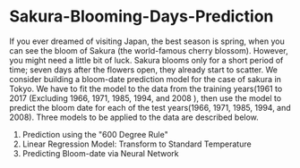﻿# Sakura-Blooming-Days-Prediction
If you ever dreamed of visiting Japan, the best season is spring, when you can see the bloom of Sakura (the world-famous cherry blossom). However, you might need a little bit of luck. Sakura blooms only for a short period of time; seven days after the flowers open, they already start to scatter. We consider building a bloom-date prediction model for the case of sakura in Tokyo. We have to fit the model to the data from the training years(1961 to 2017 (Excluding 1966, 1971, 1985, 1994, and 2008 ), then use the model to predict the bloom date for each of the test years(1966, 1971, 1985, 1994, and 2008). Three models to be applied to the data are described below.     


1. Prediction using the "600 Degree Rule"   
2. Linear Regression Model: Transform to Standard Temperature   
3. Predicting Bloom-date via Neural Network
